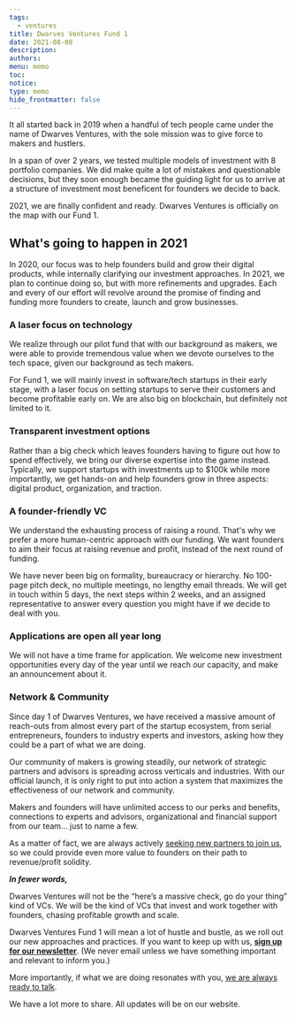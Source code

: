 ```yaml
---
tags:
  - ventures
title: Dwarves Ventures Fund 1
date: 2021-08-08
description: 
authors: 
menu: memo
toc: 
notice: 
type: memo
hide_frontmatter: false
---
```

It all started back in 2019 when a handful of tech people came under the name of Dwarves Ventures, with the sole mission was to give force to makers and hustlers.

In a span of over 2 years, we tested multiple models of investment with 8 portfolio companies. We did make quite a lot of mistakes and questionable decisions, but they soon enough became the guiding light for us to arrive at a structure of investment most beneficent for founders we decide to back.

2021, we are finally confident and ready. Dwarves Ventures is officially on the map with our Fund 1.

## What's going to happen in 2021

In 2020, our focus was to help founders build and grow their digital products, while internally clarifying our investment approaches. In 2021, we plan to continue doing so, but with more refinements and upgrades. Each and every of our effort will revolve around the promise of finding and funding more founders to create, launch and grow businesses.

### A laser focus on technology

We realize through our pilot fund that with our background as makers, we were able to provide tremendous value when we devote ourselves to the tech space, given our background as tech makers.

For Fund 1, we will mainly invest in software/tech startups in their early stage, with a laser focus on setting startups to serve their customers and become profitable early on. We are also big on blockchain, but definitely not limited to it.
### Transparent investment options

Rather than a big check which leaves founders having to figure out how to spend effectively, we bring our diverse expertise into the game instead. Typically, we support startups with investments up to $100k while more importantly, we get hands-on and help founders grow in three aspects: digital product, organization, and traction.

### A founder-friendly VC

We understand the exhausting process of raising a round. That's why we prefer a more human-centric approach with our funding. We want founders to aim their focus at raising revenue and profit, instead of the next round of funding.

We have never been big on formality, bureaucracy or hierarchy. No 100-page pitch deck, no multiple meetings, no lengthy email threads. We will get in touch within 5 days, the next steps within 2 weeks, and an assigned representative to answer every question you might have if we decide to deal with you.

### **Applications are open all year long**

We will not have a time frame for application. We welcome new investment opportunities every day of the year until we reach our capacity, and make an announcement about it.

### Network & Community

Since day 1 of Dwarves Ventures, we have received a massive amount of reach-outs from almost every part of the startup ecosystem, from serial entrepreneurs, founders to industry experts and investors, asking how they could be a part of what we are doing.

Our community of makers is growing steadily, our network of strategic partners and advisors is spreading across verticals and industries. With our official launch, it is only
right to put into action a system that maximizes the effectiveness of our network and community.

Makers and founders will have unlimited access to our perks and benefits, connections to experts and advisors, organizational and financial support from our team... just to name a few.

As a matter of fact, we are always actively [seeking new partners to join us](mailto:team@dwarvesv.com), so we could provide even more value to founders on their path to revenue/profit solidity.

_**In fewer words,**_

Dwarves Ventures will not be the “here’s a massive check, go do your thing” kind of VCs. We will be the kind of VCs that invest and work together with founders, chasing profitable growth and scale.

Dwarves Ventures Fund 1 will mean a lot of hustle and bustle, as we roll out our new approaches and practices. If you want to keep up with us, **[sign up for our newsletter](https://dwarves.ventures/next)**. (We never email unless we have something important and relevant to inform you.)

More importantly, if what we are doing resonates with you, [we are always ready to talk](mailto:team@dwarvesv.com).

We have a lot more to share. All updates will be on our website.